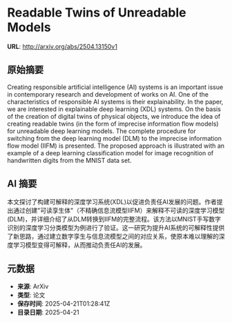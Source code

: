 # Readable Twins of Unreadable Models

**URL**: http://arxiv.org/abs/2504.13150v1

## 原始摘要

Creating responsible artificial intelligence (AI) systems is an important
issue in contemporary research and development of works on AI. One of the
characteristics of responsible AI systems is their explainability. In the
paper, we are interested in explainable deep learning (XDL) systems. On the
basis of the creation of digital twins of physical objects, we introduce the
idea of creating readable twins (in the form of imprecise information flow
models) for unreadable deep learning models. The complete procedure for
switching from the deep learning model (DLM) to the imprecise information flow
model (IIFM) is presented. The proposed approach is illustrated with an example
of a deep learning classification model for image recognition of handwritten
digits from the MNIST data set.


## AI 摘要

本文探讨了构建可解释的深度学习系统(XDL)以促进负责任AI发展的问题。作者提出通过创建"可读孪生体"（不精确信息流模型IIFM）来解释不可读的深度学习模型(DLM)，并详细介绍了从DLM转换到IIFM的完整流程。该方法以MNIST手写数字识别的深度学习分类模型为例进行了验证。这一研究为提升AI系统的可解释性提供了新思路，通过建立数字孪生与信息流模型之间的对应关系，使原本难以理解的深度学习模型变得可解释，从而推动负责任AI的发展。

## 元数据

- **来源**: ArXiv
- **类型**: 论文
- **保存时间**: 2025-04-21T01:28:41Z
- **目录日期**: 2025-04-21
